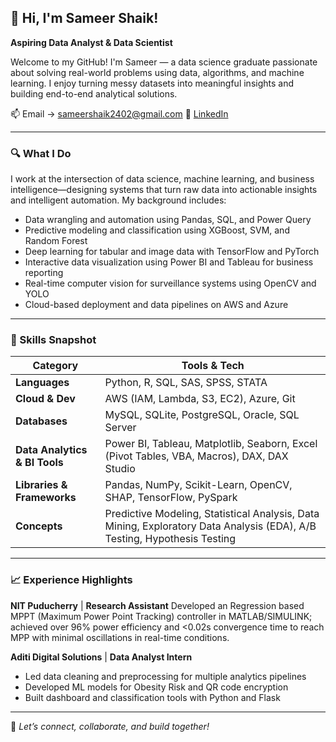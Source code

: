 ## 👋 Hi, I'm Sameer Shaik!

 
**Aspiring Data Analyst & Data Scientist**

Welcome to my GitHub! I'm Sameer — a data science graduate passionate about solving real-world problems using data, algorithms, and machine learning. I enjoy turning messy datasets into meaningful insights and building end-to-end analytical solutions.

 
📫 Email → sameershaik2402@gmail.com  🔗 [LinkedIn](https://www.linkedin.com/in/sameer-shaik-data/)  

---

### 🔍 What I Do
I work at the intersection of data science, machine learning, and business intelligence—designing systems that turn raw data into actionable insights and intelligent automation. My background includes:

- Data wrangling and automation using Pandas, SQL, and Power Query
- Predictive modeling and classification using XGBoost, SVM, and Random Forest
- Deep learning for tabular and image data with TensorFlow and PyTorch
- Interactive data visualization using Power BI and Tableau for business reporting
- Real-time computer vision for surveillance systems using OpenCV and YOLO
- Cloud-based deployment and data pipelines on AWS and Azure

---

### 🧠 Skills Snapshot

| Category        | Tools & Tech |
|----------------|--------------|
| **Languages**   | Python, R, SQL, SAS, SPSS, STATA|
| **Cloud & Dev** | AWS (IAM, Lambda, S3, EC2), Azure, Git|
| **Databases**   | MySQL, SQLite, PostgreSQL, Oracle, SQL Server |
| **Data Analytics & BI Tools** | Power BI, Tableau, Matplotlib, Seaborn, Excel (Pivot Tables, VBA, Macros), DAX, DAX Studio|
| **Libraries & Frameworks** | Pandas, NumPy, Scikit-Learn, OpenCV, SHAP, TensorFlow, PySpark |
| **Concepts** | Predictive Modeling, Statistical Analysis, Data Mining, Exploratory Data Analysis (EDA), A/B Testing, Hypothesis Testing |

---

### 📈 Experience Highlights

**NIT Puducherry** | **Research Assistant** Developed an Regression based MPPT (Maximum Power Point Tracking) controller in MATLAB/SIMULINK; achieved over 96% power efficiency and <0.02s convergence time to reach MPP with minimal oscillations in real-time conditions.

**Aditi Digital Solutions** | **Data Analyst Intern**  
- Led data cleaning and preprocessing for multiple analytics pipelines  
- Developed ML models for Obesity Risk and QR code encryption  
- Built dashboard and classification tools with Python and Flask
---

🔁 *Let’s connect, collaborate, and build together!*
